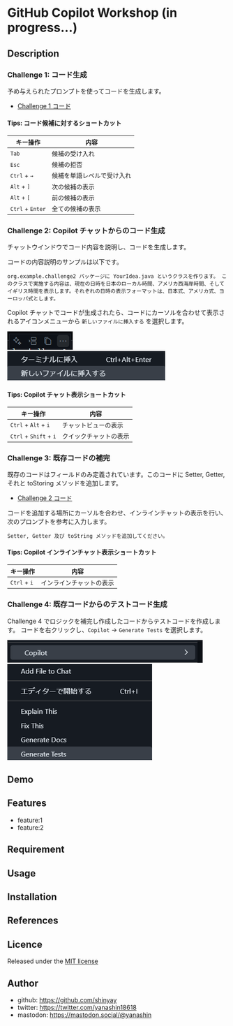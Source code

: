 # GitHub Copilot Workshop (in progress...)

## Description

### Challenge 1: コード生成

予め与えられたプロンプトを使ってコードを生成します。

- [Challenge 1 コード](./app/src/main/java/org/example/challenge1/HelloCopilot.java)

#### Tips: コード候補に対するショートカット
|キー操作|内容|
|-------|----|
|`Tab`|候補の受け入れ|
|`Esc`|候補の拒否|
|`Ctrl` + `→`|候補を単語レベルで受け入れ|
|`Alt` + `]`|次の候補の表示|
|`Alt` + `[`|前の候補の表示|
|`Ctrl` + `Enter`|全ての候補の表示|

### Challenge 2: Copilot チャットからのコード生成

チャットウインドウでコード内容を説明し、コードを生成します。

コードの内容説明のサンプルは以下です。

```tedt
org.example.challenge2 パッケージに YourIdea.java というクラスを作ります。 このクラスで実施する内容は、現在の日時を日本のローカル時間、アメリカ西海岸時間、そしてイギリス時間を表示します。それぞれの日時の表示フォーマットは、日本式、アメリカ式、ヨーロッパ式とします。
```

Copilot チャットでコードが生成されたら、コードにカーソルを合わせて表示されるアイコンメニューから `新しいファイルに挿入する` を選択します。

![ファイル出力](images/image-1.png)
![新しいファイルに挿入する](images/image-2.png)

#### Tips: Copilot チャット表示ショートカット

|キー操作|内容|
|-------|----|
|`Ctrl` + `Alt` + `i`|チャットビューの表示|
|`Ctrl` + `Shift` + `i`|クイックチャットの表示|

### Challenge 3: 既存コードの補完

既存のコードはフィールドのみ定義されています。このコードに Setter, Getter, それと toStoring メソッドを追加します。

- [Challenge 2 コード](./app/src/main/java/org/example/challenge3/Book.java)

コードを追加する場所にカーソルを合わせ、インラインチャットの表示を行い、次のプロンプトを参考に入力します。

```text
Setter, Getter 及び toString メソッドを追加してください。
```

#### Tips: Copilot インラインチャット表示ショートカット

|キー操作|内容|
|-------|----|
|`Ctrl` + `i`|インラインチャットの表示|

### Challenge 4: 既存コードからのテストコード生成

Challenge 4 でロジックを補完し作成したコードからテストコードを作成します。
コードを右クリックし、`Copilot` -> `Generate Tests` を選択します。

![alt text](images/image-3.png)
![alt text](images/image-4.png)

## Demo

## Features

- feature:1
- feature:2

## Requirement

## Usage

## Installation

## References

## Licence

Released under the [MIT license](https://gist.githubusercontent.com/shinyay/56e54ee4c0e22db8211e05e70a63247e/raw/f3ac65a05ed8c8ea70b653875ccac0c6dbc10ba1/LICENSE)

## Author

- github: <https://github.com/shinyay>
- twitter: <https://twitter.com/yanashin18618>
- mastodon: <https://mastodon.social/@yanashin>
